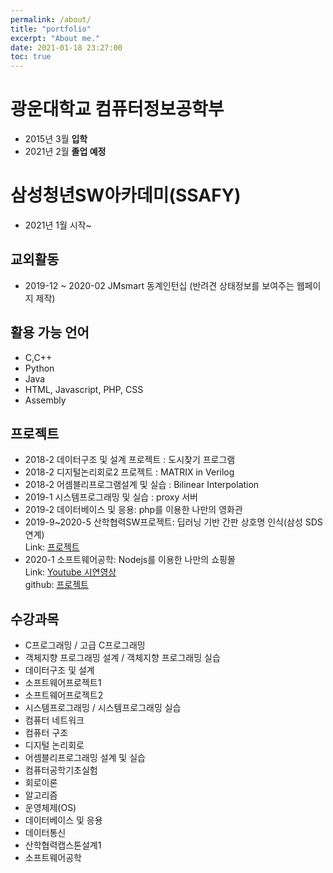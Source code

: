 ```yaml
---
permalink: /about/
title: "portfolio"
excerpt: "About me."
date: 2021-01-18 23:27:00
toc: true
---
```


# 광운대학교 컴퓨터정보공학부
* 2015년 3월 **입학** <br>
* 2021년 2월 **졸업 예정**

# 삼성청년SW아카데미(SSAFY)
* 2021년 1월 시작~

## 교외활동
- 2019-12 ~ 2020-02 JMsmart 동계인턴십 (반려견 상태정보를 보여주는 웹페이지 제작)

## 활용 가능 언어
- C,C++
- Python
- Java  
- HTML, Javascript, PHP, CSS
- Assembly

## 프로젝트
- 2018-2 데이터구조 및 설계 프로젝트 : 도시찾기 프로그램
- 2018-2 디지털논리회로2 프로젝트 : MATRIX in Verilog
- 2018-2 어셈블리프로그램설계 및 실습 : Bilinear Interpolation
- 2019-1 시스템프로그래밍 및 실습 : proxy 서버
- 2019-2 데이터베이스 및 응용: php를 이용한 나만의 영화관
- 2019-9~2020-5 산학협력SW프로젝트: 딥러닝 기반 간판 상호명 인식(삼성 SDS 연계)  
  Link: [프로젝트](https://github.com/ChangWoo95/Inter-Korean-summit)
- 2020-1 소프트웨어공학: Nodejs를 이용한 나만의 쇼핑몰<br>
  Link: [Youtube 시연영상](https://youtu.be/WnD-3XihD1s) <br>
  github: [프로젝트](https://github.com/qaqa313a/Project3)

## 수강과목
- C프로그래밍 / 고급 C프로그래밍
- 객체지향 프로그래밍 설계 / 객체지향 프로그래밍 실습
- 데이터구조 및 설계
- 소프트웨어프로젝트1
- 소프트웨어프로젝트2
- 시스템프로그래밍 / 시스템프로그래밍 실습
- 컴퓨터 네트워크
- 컴퓨터 구조
- 디지털 논리회로
- 어셈블리프로그래밍 설계 및 실습
- 컴퓨터공학기초실험
- 회로이론
- 알고리즘
- 운영체제(OS) 
- 데이터베이스 및 응용
- 데이터통신
- 산학협력캡스톤설계1
- 소프트웨어공학